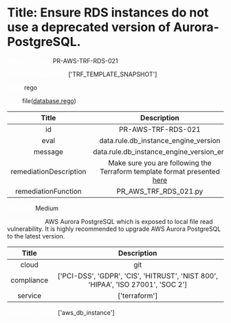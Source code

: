 



# Title: Ensure RDS instances do not use a deprecated version of Aurora-PostgreSQL.


***<font color="white">Master Test Id:</font>*** PR-AWS-TRF-RDS-021

***<font color="white">Master Snapshot Id:</font>*** ['TRF_TEMPLATE_SNAPSHOT']

***<font color="white">type:</font>*** rego

***<font color="white">rule:</font>*** file([database.rego])  
  
  
  
  

|Title|Description|
| :---: | :---: |
|id|PR-AWS-TRF-RDS-021|
|eval|data.rule.db_instance_engine_version|
|message|data.rule.db_instance_engine_version_err|
|remediationDescription|Make sure you are following the Terraform template format presented <a href='https://registry.terraform.io/providers/hashicorp/aws/latest/docs/resources/db_instance' target='_blank'>here</a>|
|remediationFunction|PR_AWS_TRF_RDS_021.py|


***<font color="white">Severity:</font>*** Medium

***<font color="white">Description:</font>*** AWS Aurora PostgreSQL which is exposed to local file read vulnerability. It is highly recommended to upgrade AWS Aurora PostgreSQL to the latest version.  
  
  

|Title|Description|
| :---: | :---: |
|cloud|git|
|compliance|['PCI-DSS', 'GDPR', 'CIS', 'HITRUST', 'NIST 800', 'HIPAA', 'ISO 27001', 'SOC 2']|
|service|['terraform']|


***<font color="white">Resource Types:</font>*** ['aws_db_instance']


[database.rego]: https://github.com/prancer-io/prancer-compliance-test/tree/master/aws/terraform/database.rego

